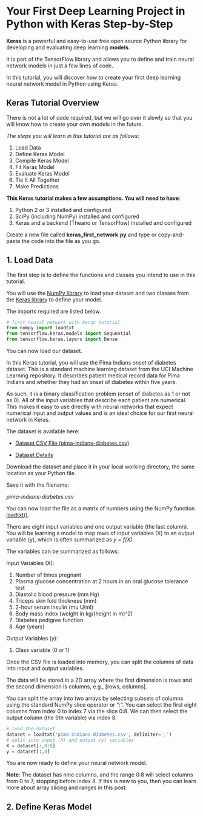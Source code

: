 # Your First Deep Learning Project in Python with Keras Step-by-Step

**Keras** is a powerful and easy-to-use free open source Python library for developing and evaluating deep learning **models**.

It is part of the TensorFlow library and allows you to define and train neural network models in just a few lines of code.

In this tutorial, you will discover how to create your first deep learning neural network model in Python using Keras.

## Keras Tutorial Overview

There is not a lot of code required, but we will go over it slowly so that you will know how to create your own models in the future.

*The steps you will learn in this tutorial are as follows*:

1. Load Data
2. Define Keras Model
3. Compile Keras Model
4. Fit Keras Model
5. Evaluate Keras Model
6. Tie It All Together
7. Make Predictions

**This Keras tutorial makes a few assumptions. You will need to have**:

1. Python 2 or 3 installed and configured
2. SciPy (including NumPy) installed and configured
3. Keras and a backend (Theano or TensorFlow) installed and configured

Create a new file called **keras_first_network.py** and type or copy-and-paste the code into the file as you go.

## 1. Load Data

The first step is to define the functions and classes you intend to use in this tutorial.

You will use the <a href="https://www.numpy.org/">NumPy library</a> to load your dataset and two classes from the <a href="https://www.tensorflow.org/api_docs/python/tf/keras">Keras library</a> to define your model.

The imports required are listed below.

```python
# first neural network with keras tutorial
from numpy import loadtxt
from tensorflow.keras.models import Sequential
from tensorflow.keras.layers import Dense
```

You can now load our dataset.

In this Keras tutorial, you will use the Pima Indians onset of diabetes dataset. This is a standard machine learning dataset from the UCI Machine Learning repository. It describes patient medical record data for Pima Indians and whether they had an onset of diabetes within five years.

As such, it is a binary classification problem (onset of diabetes as 1 or not as 0). All of the input variables that describe each patient are numerical. This makes it easy to use directly with neural networks that expect numerical input and output values and is an ideal choice for our first neural network in Keras.

The dataset is available here:

- <a href="https://raw.githubusercontent.com/jbrownlee/Datasets/master/pima-indians-diabetes.data.csv">Dataset CSV File (pima-indians-diabetes.csv)</a>

- <a href="https://raw.githubusercontent.com/jbrownlee/Datasets/master/pima-indians-diabetes.names">Dataset Details</a>

Download the dataset and place it in your local working directory, the same location as your Python file.

Save it with the filename:

*pima-indians-diabetes.csv*

You can now load the file as a matrix of numbers using the NumPy function <a href="https://docs.scipy.org/doc/numpy/reference/generated/numpy.loadtxt.html">loadtxt()</a>.

There are eight input variables and one output variable (the last column). You will be learning a model to map rows of input variables (X) to an output variable (y), which is often summarized as *y = f(X)*.

The variables can be summarized as follows:

Input Variables (X):

1. Number of times pregnant
2. Plasma glucose concentration at 2 hours in an oral glucose tolerance test
3. Diastolic blood pressure (mm Hg)
4. Triceps skin fold thickness (mm)
5. 2-hour serum insulin (mu U/ml)
6. Body mass index (weight in kg/(height in m)^2)
7. Diabetes pedigree function
8. Age (years)

Output Variables (y):

1. Class variable (0 or 1)

Once the CSV file is loaded into memory, you can split the columns of data into input and output variables.

The data will be stored in a 2D array where the first dimension is rows and the second dimension is columns, e.g., [rows, columns].

You can split the array into two arrays by selecting subsets of columns using the standard NumPy slice operator or “:”. You can select the first eight columns from index 0 to index 7 via the slice 0:8. We can then select the output column (the 9th variable) via index 8.

```python
# load the dataset
dataset = loadtxt('pima-indians-diabetes.csv', delimiter=',')
# split into input (X) and output (y) variables
X = dataset[:,0:8]
y = dataset[:,8]
```

You are now ready to define your neural network model.

**Note**: The dataset has nine columns, and the range 0:8 will select columns from 0 to 7, stopping before index 8. If this is new to you, then you can learn more about array slicing and ranges in this post:

## 2. Define Keras Model

